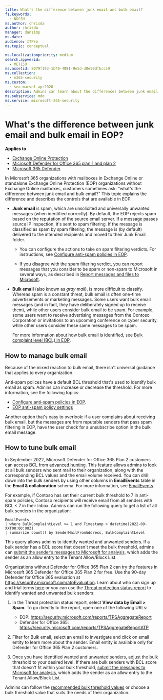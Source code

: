 ```yaml
---
title: What's the difference between junk email and bulk email?
f1.keywords: 
  - NOCSH
ms.author: chrisda
author: chrisda
manager: dansimp
ms.date: 
audience: ITPro
ms.topic: conceptual

ms.localizationpriority: medium
search.appverid: 
  - MET150
ms.assetid: 8079f193-1b40-4081-9e5d-d0e50dfbcc59
ms.collection: 
  - m365-security
ms.custom: 
  - seo-marvel-apr2020
description: Admins can learn about the differences between junk email (spam) and bulk email (gray mail) in Exchange Online Protection (EOP).
ms.subservice: mdo
ms.service: microsoft-365-security
---
```


# What's the difference between junk email and bulk email in EOP?

**Applies to**
- [Exchange Online Protection](exchange-online-protection-overview.md)
- [Microsoft Defender for Office 365 plan 1 and plan 2](defender-for-office-365.md)
- [Microsoft 365 Defender](../defender/microsoft-365-defender.md)

In Microsoft 365 organizations with mailboxes in Exchange Online or standalone Exchange Online Protection (EOP) organizations without Exchange Online mailboxes, customers sometimes ask: "what's the difference between junk email and bulk email?" This topic explains the difference and describes the controls that are available in EOP.

- **Junk email** is spam, which are unsolicited and universally unwanted messages (when identified correctly). By default, the EOP rejects spam based on the reputation of the source email server. If a message passes source IP inspection, it's sent to spam filtering. If the message is classified as spam by spam filtering, the message is (by default) delivered to the intended recipients and moved to their Junk Email folder.

  - You can configure the actions to take on spam filtering verdicts. For instructions, see [Configure anti-spam policies in EOP](configure-your-spam-filter-policies.md).

  - If you disagree with the spam filtering verdict, you can report messages that you consider to be spam or non-spam to Microsoft in several ways, as described in [Report messages and files to Microsoft](report-junk-email-messages-to-microsoft.md).

- **Bulk email** (also known as _gray mail_), is more difficult to classify. Whereas spam is a constant threat, bulk email is often one-time advertisements or marketing messages. Some users want bulk email messages (and in fact, they have deliberately signed up to receive them), while other users consider bulk email to be spam. For example, some users want to receive advertising messages from the Contoso Corporation or invitations to an upcoming conference on cyber security, while other users consider these same messages to be spam.

  For more information about how bulk email is identified, see [Bulk complaint level (BCL) in EOP](bulk-complaint-level-values.md).

## How to manage bulk email

Because of the mixed reaction to bulk email, there isn't universal guidance that applies to every organization.

Anti-spam polices have a default BCL threshold that's used to identify bulk email as spam. Admins can increase or decrease the threshold. For more information, see the following topics:

- [Configure anti-spam policies in EOP](configure-your-spam-filter-policies.md).
- [EOP anti-spam policy settings](recommended-settings-for-eop-and-office365.md#eop-anti-spam-policy-settings)

Another option that's easy to overlook: if a user complains about receiving bulk email, but the messages are from reputable senders that pass spam filtering in EOP, have the user check for a unsubscribe option in the bulk email message.

## How to tune bulk email

In September 2022, Microsoft Defender for Office 365 Plan 2 customers can access BCL from [advanced hunting](/microsoft-365/security/defender/advanced-hunting-overview). This feature allows admins to look at all bulk senders who sent mail to their organization, along with the corresponding BCL values and the email volume received. You can drill down into the bulk senders by using other columns in **EmailEvents** table in the **Email & collaboration** schema. For more information, see [EmailEvents](/microsoft-365/security/defender/advanced-hunting-emailevents-table).

For example, if Contoso has set their current bulk threshold to 7 in anti-spam policies, Contoso recipients will receive email from all senders with BCL \< 7 in their Inbox. Admins can run the following query to get a list of all bulk senders in the organization:

```console
EmailEvents
| where BulkComplaintLevel >= 1 and Timestamp > datetime(2022-09-XXT00:00:00Z)
| summarize count() by SenderMailFromAddress, BulkComplaintLevel
```

This query allows admins to identify wanted and unwanted senders. If a bulk sender has a BCL score that doesn't meet the bulk threshold, admins can [submit the sender’s messages to Microsoft for analysis](allow-block-email-spoof.md#use-the-microsoft-365-defender-portal-to-create-allow-entries-for-domains-and-email-addresses-in-the-submissions-portal), which adds the sender as an allow entry to the Tenant Allow/Block List.

Organizations without Defender for Office 365 Plan 2 can try the features in Microsoft 365 Defender for Office 365 Plan 2 for free. Use the 90-day Defender for Office 365 evaluation at <https://security.microsoft.com/atpEvaluation>. Learn about who can sign up and trial terms [here](try-microsoft-defender-for-office-365.md) or you can use the [Threat protection status report](view-email-security-reports.md#threat-protection-status-report) to identify wanted and unwanted bulk senders:

1. In the Threat protection status report, select **View data by Email \> Spam**. To go directly to the report, open one of the following URLs:

   - EOP: <https://security.microsoft.com/reports/TPSAggregateReport>
   - Defender for Office 365: <https://security.microsoft.com/reports/TPSAggregateReportATP>

2. Filter for Bulk email, select an email to investigate and click on email entity to learn more about the sender. Email entity is available only for Defender for Office 365 Plan 2 customers.

3. Once you have identified wanted and unwanted senders, adjust the bulk threshold to your desired level. If there are bulk senders with BCL score that doesn't fit within your bulk threshold, [submit the messages to Microsoft for analysis](allow-block-email-spoof.md#use-the-microsoft-365-defender-portal-to-create-allow-entries-for-domains-and-email-addresses-in-the-submissions-portal), which adds the sender as an allow entry to the Tenant Allow/Block List.

Admins can follow the [recommended bulk threshold values](recommended-settings-for-eop-and-office365.md#anti-spam-anti-malware-and-anti-phishing-protection-in-eop) or choose a bulk threshold value that suits the needs of their organization.
